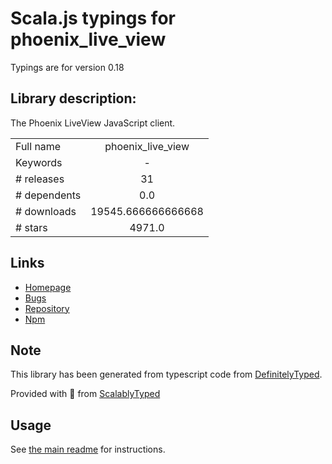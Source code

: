 
# Scala.js typings for phoenix_live_view

Typings are for version 0.18

## Library description:
The Phoenix LiveView JavaScript client.

|                    |                 |
| ------------------ | :-------------: |
| Full name          | phoenix_live_view |
| Keywords           | - |
| # releases         | 31 |
| # dependents       | 0.0 |
| # downloads        | 19545.666666666668 |
| # stars            | 4971.0 |

## Links
- [Homepage](https://github.com/phoenixframework/phoenix_live_view#readme)
- [Bugs](https://github.com/phoenixframework/phoenix_live_view/issues)
- [Repository](https://github.com/phoenixframework/phoenix_live_view)
- [Npm](https://www.npmjs.com/package/phoenix_live_view)
    


## Note
This library has been generated from typescript code from [DefinitelyTyped](https://definitelytyped.org).

Provided with :purple_heart: from [ScalablyTyped](https://github.com/oyvindberg/ScalablyTyped)

## Usage
See [the main readme](../../readme.md) for instructions.


